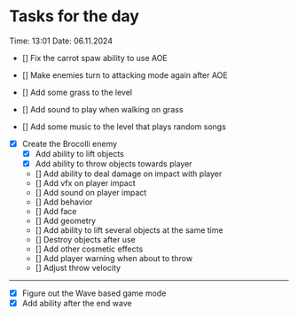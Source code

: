 # Tasks for the day

Time: 13:01 
Date: 06.11.2024

- [] Fix the carrot spaw ability to use AOE
- [] Make enemies turn to attacking mode again after AOE

- [] Add some grass to the level
- [] Add sound to play when walking on grass

- [] Add some music to the level that plays random songs

- [x] Create the Brocolli enemy
    - [x] Add ability to lift objects
    - [x] Add ability to throw objects towards player
    - [] Add ability to deal damage on impact with player
    - [] Add vfx on player impact
    - [] Add sound on player impact
    - [] Add behavior
    - [] Add face
    - [] Add geometry 
    - [] Add ability to lift several objects at the same time
    - [] Destroy objects after use
    - [] Add other cosmetic effects
    - [] Add player warning when about to throw
    - [] Adjust throw velocity

----------------------------------------------------------------
- [x]   Figure out the Wave based game mode
- [x]   Add ability after the end wave

